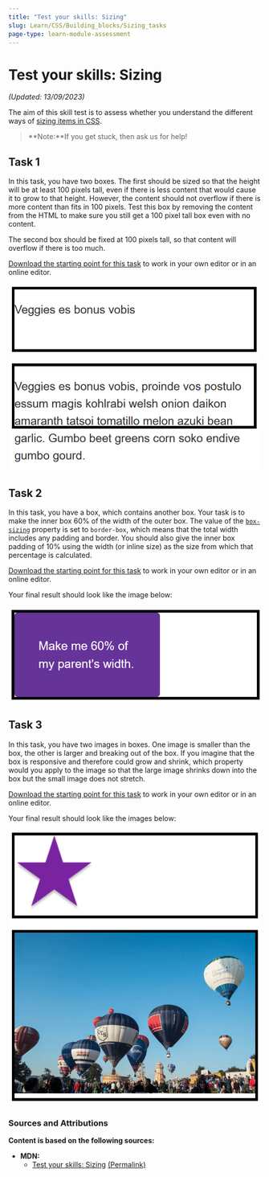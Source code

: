 ```yaml
---
title: "Test your skills: Sizing"
slug: Learn/CSS/Building_blocks/Sizing_tasks
page-type: learn-module-assessment
---
```


# Test your skills: Sizing

_(Updated: 13/09/2023)_

The aim of this skill test is to assess whether you understand the different ways of [sizing items in CSS](../../resources/css_building_blocks/sizing_items_in_css/README.md).

> **Note:**If you get stuck, then ask us for help!

## Task 1

In this task, you have two boxes. The first should be sized so that the height will be at least 100 pixels tall, even if there is less content that would cause it to grow to that height. However, the content should not overflow if there is more content than fits in 100 pixels. Test this box by removing the content from the HTML to make sure you still get a 100 pixel tall box even with no content.

The second box should be fixed at 100 pixels tall, so that content will overflow if there is too much.

[Download the starting point for this task](assets/height-min-height-download.html) to work in your own editor or in an online editor.

![Two boxes one with overflowing content](assets/mdn-sizing-height-min-height.png)

## Task 2

In this task, you have a box, which contains another box. Your task is to make the inner box 60% of the width of the outer box. The value of the [`box-sizing`](https://developer.mozilla.org/en-US/docs/Web/CSS/box-sizing) property is set to `border-box`, which means that the total width includes any padding and border. You should also give the inner box padding of 10% using the width (or inline size) as the size from which that percentage is calculated.

[Download the starting point for this task](assets/percentages-download.html) to work in your own editor or in an online editor.

Your final result should look like the image below:

![A box with another box nested inside](assets/mdn-sizing-percentages.png)

## Task 3

In this task, you have two images in boxes. One image is smaller than the box, the other is larger and breaking out of the box. If you imagine that the box is responsive and therefore could grow and shrink, which property would you apply to the image so that the large image shrinks down into the box but the small image does not stretch.

[Download the starting point for this task](assets/max-width-download.html) to work in your own editor or in an online editor.

Your final result should look like the images below:

![Two boxes with images in](assets/mdn-sizing-max-width.png)

### Sources and Attributions

**Content is based on the following sources:**

- **MDN:**
  - [Test your skills: Sizing](https://developer.mozilla.org/en-US/docs/Learn/CSS/Building_blocks/Sizing_tasks) [(Permalink)](https://github.com/mdn/content/blob/de7d710496266ccf4fce5ade75a67e6605f60ce5/files/en-us/learn/css/building_blocks/sizing_tasks/index.md)

